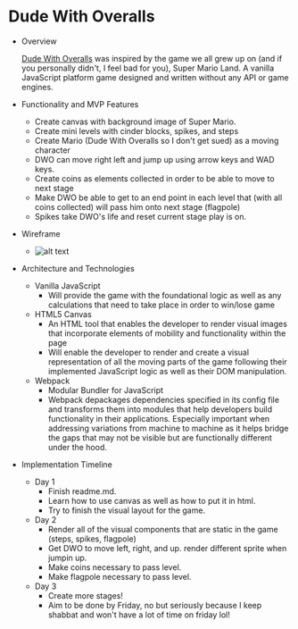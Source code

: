 # Dude With Overalls
* Overview

    [Dude With Overalls](https://yardenroee.com/dudeWithOveralls/) was inspired by the game we all grew up on (and if you          personally didn't, I feel bad for you), Super Mario Land. A vanilla JavaScript platform game designed and written without      any API or game engines.  
    
* Functionality and MVP Features
    * Create canvas with background image of Super Mario.
    * Create mini levels with cinder blocks, spikes, and steps
    * Create Mario (Dude With Overalls so I don't get sued) as a moving character
    * DWO can move right left and jump up using arrow keys and WAD keys.
    * Create coins as elements collected in order to be able to move to next stage
    * Make DWO be able to get to an end point in each level that (with all coins collected) will pass him onto next stage           (flagpole)
    * Spikes take DWO's life and reset current stage play is on.
 
 * Wireframe 
   * ![alt text](https://i.ibb.co/zbD0gx7/Screen-Shot-2019-06-11-at-4-08-47-PM.png)
* Architecture and Technologies
    * Vanilla JavaScript
        * Will provide the game with the foundational logic as well as any calculations that need to take place in order to             win/lose game
    * HTML5 Canvas
        * An HTML tool that enables the developer to render visual images that incorporate elements of mobility and                      functionality within the page
        * Will enable the developer to render and create a visual representation of all the moving parts of the game following          their implemented JavaScript logic as well as their DOM manipulation.
     * Webpack 
        * Modular Bundler for JavaScript
        * Webpack depackages dependencies specified in its config file and transforms them into modules that help developers             build functionality in their applications. Especially important when addressing variations from machine to machine             as it helps bridge the gaps that may not be visible but are functionally different under the hood.

 * Implementation Timeline
    * Day 1
      * Finish readme.md.
      * Learn how to use canvas as well as how to put it in html.
      * Try to finish the visual layout for the game.
    * Day 2
      * Render all of the visual components that are static in the game (steps, spikes, flagpole)
      * Get DWO to move left, right, and up. render different sprite when jumpin up.
      * Make coins necessary to pass level.
      * Make flagpole necessary to pass level.
    * Day 3
      * Create more stages!
      * Aim to be done by Friday, no but seriously because I keep shabbat and won't have a lot of time on friday lol! 
